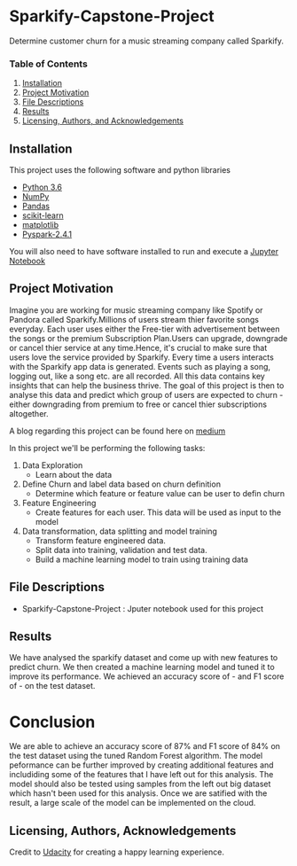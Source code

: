 # Sparkify-Capstone-Project
Determine customer churn for a music streaming company called Sparkify.

### Table of Contents

1. [Installation](#installation)
2. [Project Motivation](#motivation)
3. [File Descriptions](#files)
4. [Results](#results)
5. [Licensing, Authors, and Acknowledgements](#licensing)

## Installation <a name="installation"></a>
This project uses the following software and python libraries

- [Python 3.6](https://www.python.org/download/releases/2.7/)
- [NumPy](http://www.numpy.org/)
- [Pandas](http://pandas.pydata.org/)
- [scikit-learn](http://scikit-learn.org/stable/)
- [matplotlib](http://matplotlib.org/)
- [Pyspark-2.4.1](https://spark.apache.org/docs/latest/api/python/index.html)

You will also need to have software installed to run and execute a [Jupyter Notebook](http://ipython.org/notebook.html)
  

## Project Motivation<a name="motivation"></a>
Imagine you are working for music streaming company like Spotify or Pandora called Sparkify.Millions of users stream thier favorite songs everyday. Each user  uses either the Free-tier with advertisement between the songs or the premium Subscription Plan.Users can upgrade, downgrade or cancel thier service at any time.Hence, it's crucial to make sure that users love the service provided by Sparkify. Every time a users interacts with the Sparkify app data is generated. Events such as playing a song, logging out, like a song etc. are all recorded. All this data contains key insights that can help the business thrive. The goal of this project is then to analyse this data and predict which group of users are expected to churn - either downgrading from premium to free or cancel thier subscriptions altogether.

A blog regarding this project can be found here on [medium](https://medium.com/@rahuldas.rr.rd/customer-churn-prediction-with-spark-b9a1a65ca5b9) 

In this project we'll be performing the following tasks:
1. Data Exploration
    - Learn about the data
2. Define Churn and label data based on churn definition
    - Determine which feature or feature value can be user to defin churn
3. Feature Engineering
    - Create features for each user. This data will be used as input to the model
4. Data transformation, data splitting and model training
    - Transform feature engineered data. 
    - Split data into training, validation and test data.
    - Build a machine learning model to train using training data

## File Descriptions <a name="files"></a>
* Sparkify-Capstone-Project : Jputer notebook used for this project


## Results<a name="results"></a>
We have analysed the sparkify dataset and come up with new features to predict churn. We then created a machine learning model and tuned it to improve its performance. We achieved an accuracy score of - and F1 score of - on the test dataset. 

# Conclusion
We are able to achieve an accuracy score of 87% and F1 score of 84% on the test dataset using the tuned Random Forest algorithm. The model peformance can be further improved by creating additional features and includiding some of the features that I have left out for this analysis. The model should also be tested using samples from the left out big dataset which hasn't been used for this analysis. Once we are satified with the result, a large scale of the model can be implemented on the cloud.

## Licensing, Authors, Acknowledgements<a name="licensing"></a>

Credit to [Udacity](https://www.udacity.com/courses/all) for creating a happy learning experience.
